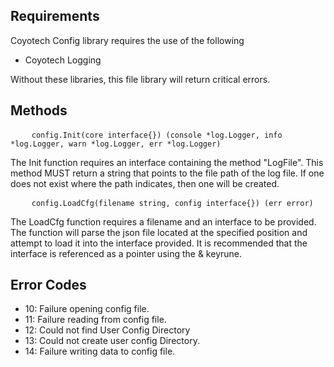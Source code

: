 Requirements
-
Coyotech Config library requires the use of the following
* Coyotech Logging<br>

Without these libraries, this file library will return critical errors.

Methods
-
<pre>
    <code>config.Init(core interface{}) (console *log.Logger, info *log.Logger, warn *log.Logger, err *log.Logger)</code>
</pre>

The Init function requires an interface containing the method "LogFile". This method MUST return a string that points to the file path of the log file. If one does not exist where the path indicates, then one will be created.

<pre>
    <code>config.LoadCfg(filename string, config interface{}) (err error)</code>
</pre> 
The LoadCfg function requires a filename and an interface to be provided. The function will parse the json file located at the specified position and attempt to load it into the interface provided. It is recommended that the interface is referenced as a pointer using the & keyrune.

Error Codes
-
- 10: Failure opening config file.
- 11: Failure reading from config file.
- 12: Could not find User Config Directory
- 13: Could not create user config Directory.
- 14: Failure writing data to config file.